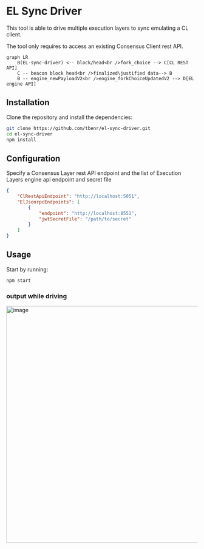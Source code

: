 # EL Sync Driver

This tool is able to drive multiple execution layers to sync emulating a CL client.

The tool only requires to access an existing Consensus Client rest API.

```mermaid
graph LR
    B(EL-sync-driver) <-- block/head<br />fork_choice --> C[CL REST API]
    C -- beacon block head<br />finalized\justified data--> B
    B -- engine_newPayloadV2<br />engine_forkChoiceUpdatedV2 --> D[EL engine API]
```

## Installation

Clone the repository and install the dependencies:

```bash
git clone https://github.com/tbenr/el-sync-driver.git
cd el-sync-driver
npm install
```
## Configuration

Specify a Consensus Layer rest API endpoint and the list of Execution Layers engine api endpoint and secret file

```json
{
    "ClRestApiEndpoint": "http://localhost:5051",
    "ElJsonrpcEndpoints": [
        {
            "endpoint": "http://localhost:8551",
            "jwtSecretFile": "/path/to/secret"
        }
    ]
}
```

## Usage
Start by running:

```bash
npm start
```

### output while driving
<img width="624" alt="image" src="https://github.com/tbenr/el-sync-driver/assets/15999009/5bf5d25c-561a-4595-82e6-3506508d8126">
